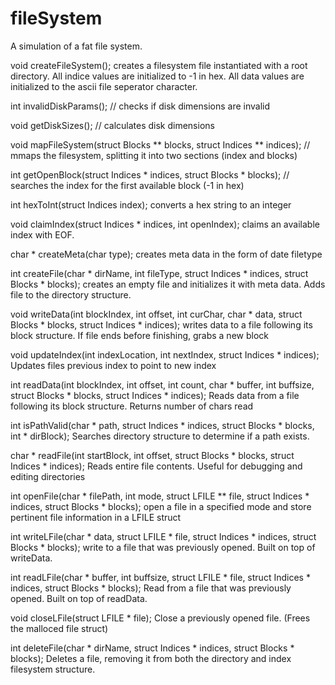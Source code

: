# fileSystem
A simulation of a fat file system.

void createFileSystem();
     creates a filesystem file instantiated with a root directory. All
     indice values are initialized to -1 in hex. All data values are
     initialized to the ascii file seperator character.

int invalidDiskParams();
    // checks if disk dimensions are invalid

void getDiskSizes();
     // calculates disk dimensions

void mapFileSystem(struct Blocks ** blocks, struct Indices ** indices);
     // mmaps the filesystem, splitting it into two sections (index and blocks)

int getOpenBlock(struct Indices * indices, struct Blocks * blocks);
    // searches the index for the first available block (-1 in hex)
    
int hexToInt(struct Indices index);
    converts a hex string to an integer
    
void claimIndex(struct Indices * indices, int openIndex);
    claims an available index with EOF. 

char * createMeta(char type);
     creates meta data in the form of date filetype

int createFile(char * dirName, int fileType,
		  struct Indices * indices, struct Blocks * blocks);
    creates an empty file and initializes it with meta data. Adds file to the
    directory structure.
    
void writeData(int blockIndex, int offset, int curChar, char * data,
	       struct Blocks * blocks, struct Indices * indices);
    writes data to a file following its block structure. If file ends before
    finishing, grabs a new block
    
void updateIndex(int indexLocation, int nextIndex, struct Indices * indices);
    Updates files previous index to point to new index

int readData(int blockIndex, int offset, int count, char * buffer,
	     int buffsize, struct Blocks * blocks, struct Indices * indices);
    Reads data from a file following its block structure. Returns number of
    chars read
    
int isPathValid(char * path, struct Indices * indices, struct Blocks * blocks,
		int * dirBlock);
    Searches directory structure to determine if a path exists.
    
char * readFile(int startBlock, int offset, struct Blocks * blocks,
	       struct Indices * indices);
    Reads entire file contents. Useful for debugging and editing directories
    
int openFile(char * filePath, int mode, struct LFILE ** file,
	     struct Indices * indices, struct Blocks * blocks);
    open a file in a specified mode and store pertinent file information in a
    LFILE struct
    
int writeLFile(char * data, struct LFILE * file,
	       struct Indices * indices, struct Blocks * blocks);
    write to a file that was previously opened. Built on top of writeData.

int readLFile(char * buffer, int buffsize, struct LFILE * file,
	      struct Indices * indices, struct Blocks * blocks);
    Read from a file that was previously opened. Built on top of readData.
    
void closeLFile(struct LFILE * file);
    Close a previously opened file. (Frees the malloced file struct)

int deleteFile(char * dirName,
		struct Indices * indices, struct Blocks * blocks);
    Deletes a file, removing it from both the directory and index filesystem
    structure.
